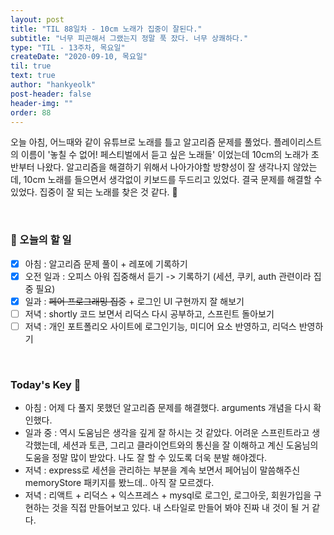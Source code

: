 ```yaml
---
layout: post
title: "TIL 88일차 - 10cm 노래가 집중이 잘된다."
subtitle: "너무 피곤해서 그랬는지 정말 푹 잤다. 너무 상쾌하다."
type: "TIL - 13주차, 목요일"
createDate: "2020-09-10, 목요일"
til: true
text: true
author: "hankyeolk"
post-header: false
header-img: ""
order: 88
---
```


오늘 아침, 어느때와 같이 유튜브로 노래를 틀고 알고리즘 문제를 풀었다. 플레이리스트의 이름이 '놓칠 수 없어! 페스티벌에서 듣고 싶은 노래들' 이었는데 10cm의 노래가 초반부터 나왔다. 알고리즘을 해결하기 위해서 나아가야할 방향성이 잘 생각나지 않았는데, 10cm 노래를 들으면서 생각없이 키보드를 두드리고 있었다. 결국 문제를 해결할 수 있었다. 집중이 잘 되는 노래를 찾은 것 같다. 🍪 <br>

<br>

### 📅 오늘의 할 일

- [x] 아침 : 알고리즘 문제 풀이 + 레포에 기록하기 <br>
- [x] 오전 일과 : 오피스 아워 집중해서 듣기 -> 기록하기 (세션, 쿠키, auth 관련이라 집중 필요) <br>
- [x] 일과 : ~~페어 프로그래밍 집중~~ + 로그인 UI 구현까지 잘 해보기 <br>
- [ ] 저녁 : shortly 코드 보면서 리덕스 다시 공부하고, 스프린트 돌아보기 <br>
- [ ] 저녁 : 개인 포트폴리오 사이트에 로그인기능, 미디어 요소 반영하고, 리덕스 반영하기 <br>

<br>

### Today's Key 🦄

- 아침 : 어제 다 풀지 못했던 알고리즘 문제를 해결했다. arguments 개념을 다시 확인했다.
- 일과 중 : 역시 도움님은 생각을 깊게 잘 하시는 것 같았다. 어려운 스프린트라고 생각했는데, 세션과 토큰, 그리고 클라이언트와의 통신을 잘 이해하고 계신 도움님의 도움을 정말 많이 받았다. 나도 잘 할 수 있도록 더욱 분발 해야겠다.
- 저녁 : express로 세션을 관리하는 부분을 계속 보면서 페어님이 말씀해주신 memoryStore 패키지를 봤느데.. 아직 잘 모르겠다.
- 저녁 : 리액트 + 리덕스 + 익스프레스 + mysql로 로그인, 로그아웃, 회원가입을 구현하는 것을 직접 만들어보고 있다. 내 스타일로 만들어 봐야 진짜 내 것이 될 거 같다.
